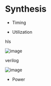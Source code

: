 
# Synthesis

* Timing

* Utilization

hls

![image](https://github.com/Kman1016/SocLab/assets/72218646/981cf5fa-1239-4b57-898b-1368baffcd1f)

verilog

![image](https://github.com/Kman1016/SocLab/assets/72218646/25ff3440-3377-451b-8241-90c34005566f)


* Power
